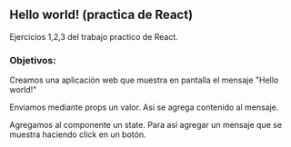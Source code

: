 ## Hello world! (practica de React)

Ejercicios 1,2,3 del trabajo practico de React.
 

### Objetivos:

Creamos una aplicación web que muestra en pantalla el mensaje "Hello world!"

Enviamos mediante props un valor. Asi se agrega contenido al mensaje.

Agregamos al componente un state. Para así agregar un mensaje que se muestra haciendo click en un botón.